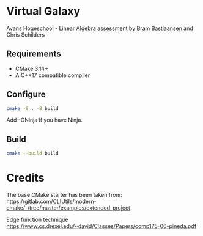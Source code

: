# Virtual Galaxy
Avans Hogeschool - Linear Algebra assessment by Bram Bastiaansen and Chris Schilders

## Requirements
* CMake 3.14+
* A C++17 compatible compiler

## Configure 
```bash
cmake -S . -B build
```
Add -GNinja if you have Ninja.

## Build
```bash
cmake --build build
```

# Credits
The base CMake starter has been taken from:  
https://gitlab.com/CLIUtils/modern-cmake/-/tree/master/examples/extended-project

Edge function technique
https://www.cs.drexel.edu/~david/Classes/Papers/comp175-06-pineda.pdf